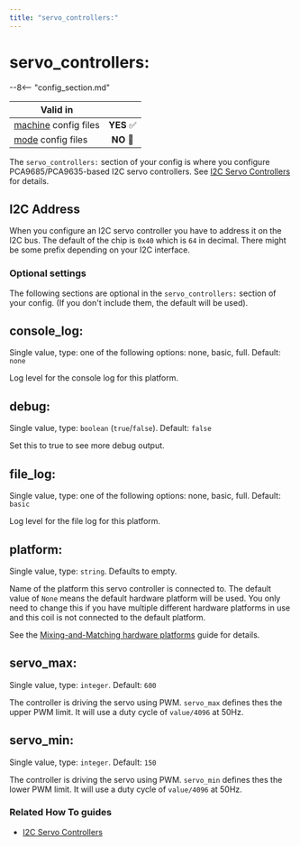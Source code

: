```yaml
---
title: "servo_controllers:"
---
```


# servo_controllers:


--8<-- "config_section.md"

| Valid in | |
|-----|:----:|
|[machine](instructions/machine_config.md) config files |**YES** :white_check_mark:|
|[mode](instructions/mode_config.md) config files|**NO** :no_entry_sign:|

The `servo_controllers:` section of your config is where you configure
PCA9685/PCA9635-based I2C servo controllers. See
[I2C Servo Controllers](../hardware/i2c_servo.md) for details.

## I2C Address

When you configure an I2C servo controller you have to address it on the
I2C bus. The default of the chip is `0x40` which is `64` in decimal.
There might be some prefix depending on your I2C interface.

### Optional settings

The following sections are optional in the `servo_controllers:` section
of your config. (If you don't include them, the default will be used).

## console_log:

Single value, type: one of the following options: none, basic, full.
Default: `none`

Log level for the console log for this platform.

## debug:

Single value, type: `boolean` (`true`/`false`). Default: `false`

Set this to true to see more debug output.

## file_log:

Single value, type: one of the following options: none, basic, full.
Default: `basic`

Log level for the file log for this platform.

## platform:

Single value, type: `string`. Defaults to empty.

Name of the platform this servo controller is connected to. The default
value of `None` means the default hardware platform will be used. You
only need to change this if you have multiple different hardware
platforms in use and this coil is not connected to the default platform.

See the [Mixing-and-Matching hardware platforms](../hardware/platform.md) guide for
details.

## servo_max:

Single value, type: `integer`. Default: `600`

The controller is driving the servo using PWM. `servo_max` defines thes
the upper PWM limit. It will use a duty cycle of `value/4096` at 50Hz.

## servo_min:

Single value, type: `integer`. Default: `150`

The controller is driving the servo using PWM. `servo_min` defines thes
the lower PWM limit. It will use a duty cycle of `value/4096` at 50Hz.

### Related How To guides

* [I2C Servo Controllers](../hardware/i2c_servo.md)
